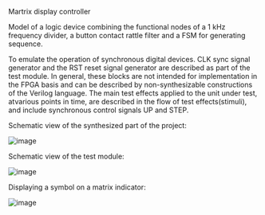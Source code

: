 Martrix display controller

Model of a logic device combining the functional nodes of a 1 kHz frequency divider, a button contact rattle filter and a FSM for generating sequence.

To emulate the operation of synchronous digital devices. CLK sync signal generator and the RST reset signal generator are described as part of the test module. In general, these blocks are not intended for implementation in the FPGA basis and can be described by non-synthesizable constructions of the Verilog language. The main test effects applied to the unit under test, atvarious points in time, are described in the flow of test effects(stimuli), and include synchronous control signals UP and STEP.

Schematic view of the synthesized part of the project:

![image](https://user-images.githubusercontent.com/81770156/166634777-38dcf837-37d3-47c1-85d9-0bb44425fd27.png)

Schematic view of the test module:

![image](https://user-images.githubusercontent.com/81770156/166634946-cc86cd00-9811-4225-b2ab-489aa11c4e74.png)

Displaying a symbol on a matrix indicator:

![image](https://user-images.githubusercontent.com/81770156/166635446-43e1f2d5-a60a-49f5-85ab-d5659f781122.png)



